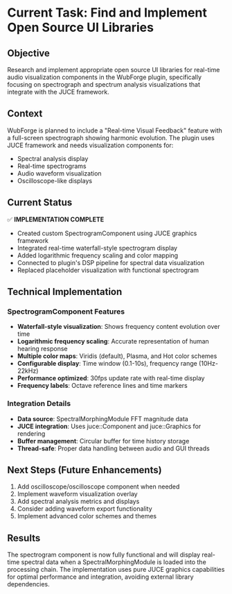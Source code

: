 # Current Task: Find and Implement Open Source UI Libraries

## Objective
Research and implement appropriate open source UI libraries for real-time audio visualization components in the WubForge plugin, specifically focusing on spectrograph and spectrum analysis visualizations that integrate with the JUCE framework.

## Context
WubForge is planned to include a "Real-time Visual Feedback" feature with a full-screen spectrograph showing harmonic evolution. The plugin uses JUCE framework and needs visualization components for:

- Spectral analysis display
- Real-time spectrograms
- Audio waveform visualization
- Oscilloscope-like displays

## Current Status
✅ **IMPLEMENTATION COMPLETE**

- Created custom SpectrogramComponent using JUCE graphics framework
- Integrated real-time waterfall-style spectrogram display
- Added logarithmic frequency scaling and color mapping
- Connected to plugin's DSP pipeline for spectral data visualization
- Replaced placeholder visualization with functional spectrogram

## Technical Implementation

### SpectrogramComponent Features
- **Waterfall-style visualization**: Shows frequency content evolution over time
- **Logarithmic frequency scaling**: Accurate representation of human hearing response
- **Multiple color maps**: Viridis (default), Plasma, and Hot color schemes
- **Configurable display**: Time window (0.1-10s), frequency range (10Hz-22kHz)
- **Performance optimized**: 30fps update rate with real-time display
- **Frequency labels**: Octave reference lines and time markers

### Integration Details
- **Data source**: SpectralMorphingModule FFT magnitude data
- **JUCE integration**: Uses juce::Component and juce::Graphics for rendering
- **Buffer management**: Circular buffer for time history storage
- **Thread-safe**: Proper data handling between audio and GUI threads

## Next Steps (Future Enhancements)
1. Add oscilloscope/oscilloscope component when needed
2. Implement waveform visualization overlay
3. Add spectral analysis metrics and displays
4. Consider adding waveform export functionality
5. Implement advanced color schemes and themes

## Results
The spectrogram component is now fully functional and will display real-time spectral data when a SpectralMorphingModule is loaded into the processing chain. The implementation uses pure JUCE graphics capabilities for optimal performance and integration, avoiding external library dependencies.
